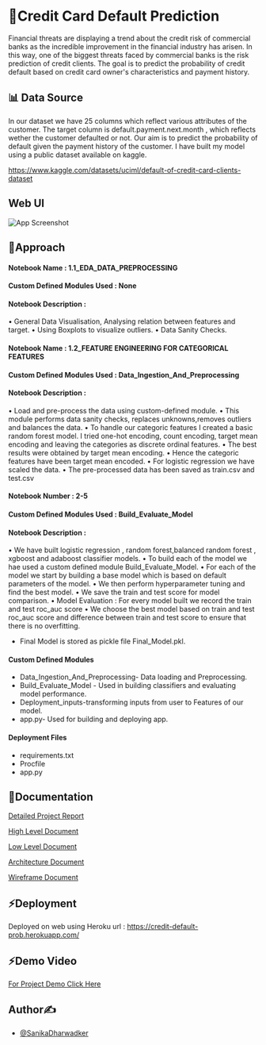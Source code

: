 # 💸Credit Card Default Prediction

Financial threats are displaying a trend about the credit risk of commercial banks as the incredible improvement in the financial industry has arisen. In this way, one of the biggest threats faced by commercial banks is the risk prediction of credit clients. The goal is to predict the probability of credit default based on credit card owner's characteristics and payment history.





## 📊 Data Source
In our dataset we have 25 columns which reflect various attributes
of the customer. The target column is default.payment.next.month , which reflects wether the customer defaulted or not.
Our aim is to predict the probability of default given the payment history of the customer.
I have built my model using a public dataset available on kaggle.

https://www.kaggle.com/datasets/uciml/default-of-credit-card-clients-dataset

## Web UI

![App Screenshot](https://media.giphy.com/media/3xTgcAJ5QW9W6DOLqZ/giphy.gif)

## 🎯Approach

#### Notebook Name : 1.1_EDA_DATA_PREPROCESSING
#### Custom Defined Modules Used : None
#### Notebook Description :
•	General Data Visualisation, Analysing relation between features and target.
•	Using Boxplots to visualize outliers.
•	Data Sanity Checks.

#### Notebook Name : 1.2_FEATURE ENGINEERING FOR CATEGORICAL FEATURES

#### Custom Defined Modules Used : Data_Ingestion_And_Preprocessing

#### Notebook Description :

•	Load and pre-process the data using custom-defined module.
•	This module performs data sanity checks, replaces unknowns,removes outliers and balances the data. 
•	To handle our categoric features I created a basic random forest model. I tried one-hot encoding, count encoding, target mean encoding and leaving the categories as discrete ordinal features.
•	The best results were obtained by target mean encoding. 
•	Hence the categoric features have been target mean encoded.
•	For logistic regression we have scaled the data.
•	The pre-processed data has been saved as train.csv and test.csv



#### Notebook Number : 2-5

#### Custom Defined Modules Used : Build_Evaluate_Model

#### Notebook Description :

•	We have built logistic regression , random forest,balanced random forest , xgboost and adaboost classifier models.
•	To build each of the model we hae used a custom defined module Build_Evaluate_Model.
•	For each of the model we start by building a base model which is based on default parameters of the model.
•	We then perform hyperparameter tuning and find the best model.
•	We save the train and test score for model comparison.
•	Model Evaluation : For  every model built we record the train and test roc_auc score 
•	We choose the best model based on train and test roc_auc score and difference between train and test score to ensure that there is no overfitting.

-  Final Model is stored as pickle file Final_Model.pkl.

#### Custom Defined Modules
-  Data_Ingestion_And_Preprocessing- Data loading and  Preprocessing.
-  Build_Evaluate_Model - Used in building classifiers and evaluating model performance.
-  Deployment_inputs-transforming inputs from user to Features of our model.
-  app.py- Used for building and deploying app.

#### Deployment Files
- requirements.txt
- Procfile
- app.py



## 📑Documentation

[Detailed Project Report](https://drive.google.com/file/d/1ES1e_xIR6_FZlwKQFvwolJd3q_sSeg2N/view?usp=sharing)

[High Level Document](https://drive.google.com/file/d/1GPRctHMLq5M8NuFdvQlZuj91rrLll1S5/view?usp=sharing)

[Low Level Document](https://drive.google.com/file/d/1toeX4D0hNN8ZI4U9rhYYxg5w-eMPhRqI/view?usp=sharing)

[Architecture Document](https://drive.google.com/file/d/1JD6gw0zaJ_wDWYLTSEKYnh2cx-cLcA4W/view?usp=sharing)

[Wireframe Document](https://drive.google.com/file/d/1azCG5lWHHSmTjmbYQY3Q_9hT8VEJMH7o/view?usp=sharing)


## ⚡Deployment

Deployed on web using Heroku url : https://credit-default-prob.herokuapp.com/

## ⚡Demo Video 

[For Project Demo Click Here](https://drive.google.com/file/d/1sJpzDYLG1QTgLjxvvuqkgJDBN4a984zq/view?usp=sharing)

## Author✍

- [@SanikaDharwadker](https://www.github.com/SanikaDharwadker)
